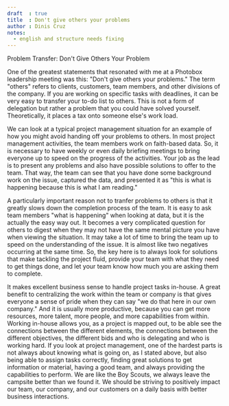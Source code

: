 ```yaml
---
draft  : true
title  : Don't give others your problems
author : Dinis Cruz
notes:
  - english and structure needs fixing
---
```

Problem Transfer:  Don't Give Others Your Problem

One of the greatest statements that resonated with me at a Photobox leadership meeting was this: "Don't give others your problems."  The term "others" refers to clients, customers, team members, and other divisions of the company. If you are working on specific tasks with deadlines, it can be very easy to transfer your to-do list to others. This is not a form of delegation but rather a problem that you could have solved yourself. Theoretically, it places a tax onto someone else's work load.  

We can look at a typical project management situation for an example of how you might avoid handing off your problems to others. In most project management activities, the team members work on faith-based data. So, it is necessary to have weekly or even daily briefing meetings to bring everyone up to speed on the progress of the activities. Your job as the lead is to present any problems and also have possible solutions to offer to the team. That way, the team can see that you have done some background work on the issue, captured the data, and presented it as "this is what is happening because this is what I am reading."

A particularly important reason not to tranfer problems to others is that it greatly slows down the completion process of the team. It is easy to ask team members "what is happening" when looking at data, but it is the actually the easy way out. It becomes a very complicated question for others to digest when they may not have the same mental picture you have when viewing the situation. It may take a lot of time to bring the team up to speed on the understanding of the issue. It is almost like two negatives occurring at the same time. So, the key here is to always look for solutions that make tackling the project fluid, provide your team with what they need to get things done, and let your team know how much you are asking them to complete.

It makes excellent business sense to handle project tasks in-house. A great benefit to centralizing the work within the team or company is that gives everyone a sense of pride when they can say "we do that here in our own company." And it is usually more productive, because you can get more resources, more talent, more people, and more capabilities from within. Working in-house allows you, as a project is mapped out, to be able see the connections between the different elements, the connections between the different objectives, the different bids and who is delegating and who is working hard. If you look at project management, one of the hardest parts is not always about knowing what is going on, as I stated above, but also being able to assign tasks correctly, finding great solutions to get information or material, having a good team, and always providing the capabilities to perform. We are like the Boy Scouts, we always leave the campsite better than we found it. We should be striving to positively impact our team, our company, and our customers on a daily basis with better business interactions.  
